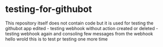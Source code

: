 # testing-for-githubot
This repository itself does not contain code but it is used for testing the githubot app edited - testing webhook without action created or deleted - testing webhook again and consoling few messages from the webhook
hello wrold
this is to test pr
testing one more time
